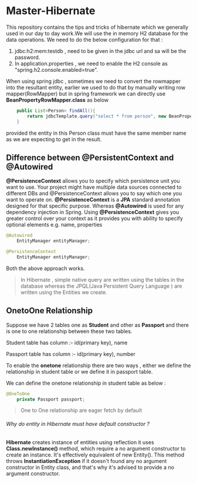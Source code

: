 # Master-Hibernate

This repository contains the tips and tricks of hibernate which we generally used in our day to day work.We will use the in memory H2 database for the data operations. We need to do the below configuration for that :

1) jdbc:h2:mem:testdb , need to be given in the jdbc url and sa will be the password.
2) In application.properties , we need to enable the H2 console as "spring.h2.console.enabled=true".

When using spring jdbc , sometimes we need to convert the rowmapper into the resultant entity, earlier we used to do that by 
manually writing row mapper(RowMapper) but in spring framework we can directly use **BeanPropertyRowMapper.class** as below

```java
    public List<Person> findAll(){
        return jdbcTemplate.query("select * from person", new BeanPropertyRowMapper<Person>(Person.class));
    }
```  
    
provided the entity in this Person class must have the same member name as we are expecting to get in the result.  

## Difference between @PersistentContext and @Autowired

**@PersistenceContext** allows you to specify which persistence unit you want to use. Your project might have multiple data sources connected to different DBs and @PersistenceContext allows you to say which one you want to operate on. **@PersistenceContext** is a **JPA** standard annotation designed for that specific purpose. Whereas **@Autowired** is used for any dependency injection in Spring. Using **@PersistenceContext** gives you greater control over your context as it provides you with ability to specify optional elements e.g. name, properties

```java 
@Autowired
    EntityManager entityManager;
```

```java 
@PersistenceContext
    EntityManager entityManager;
```
Both the above approach works.

>In Hibernate , simple native query are written using the tables in the database whereas the JPQL(Java Persistent Query Language ) are written using the Entities we create.

## OnetoOne Relationship

Suppose we have 2 tables one as **Student** and other as **Passport** and there is one to one relationship between these two tables.

Student table has column  :-  id(primary key), name

Passport table has column :-  id(primary key), number

To enable the **onetone** relationship there are two ways , either we define the relationship in student table or we define it in passport table.

We can define the onetone relationship in student table as below :

```java
@OneToOne
    private Passport passport;
```

> One to One relationship are eager fetch by default 





###### Why do entity in Hibernate must have default constructor ?

**Hibernate** creates instance of entities using reflection it uses **Class.newInstance()** method, which require a no argument constructor to create an instance. It's effectively equivalent of new Entity(). This method throws **InstantiationException** if it doesn't found any no argument constructor in Entity class, and that's why it's advised to provide a no argument constructor.

           
